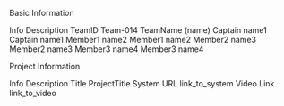 Basic Information

Info	Description
TeamID	Team-014
TeamName	(name)
Captain	name1
Captain	name1
Member1	name2
Member1	name2
Member2	name3
Member2	name3
Member3	name4
Member3	name4

Project Information

Info	Description
Title	ProjectTitle
System URL	link_to_system
Video Link	link_to_video
